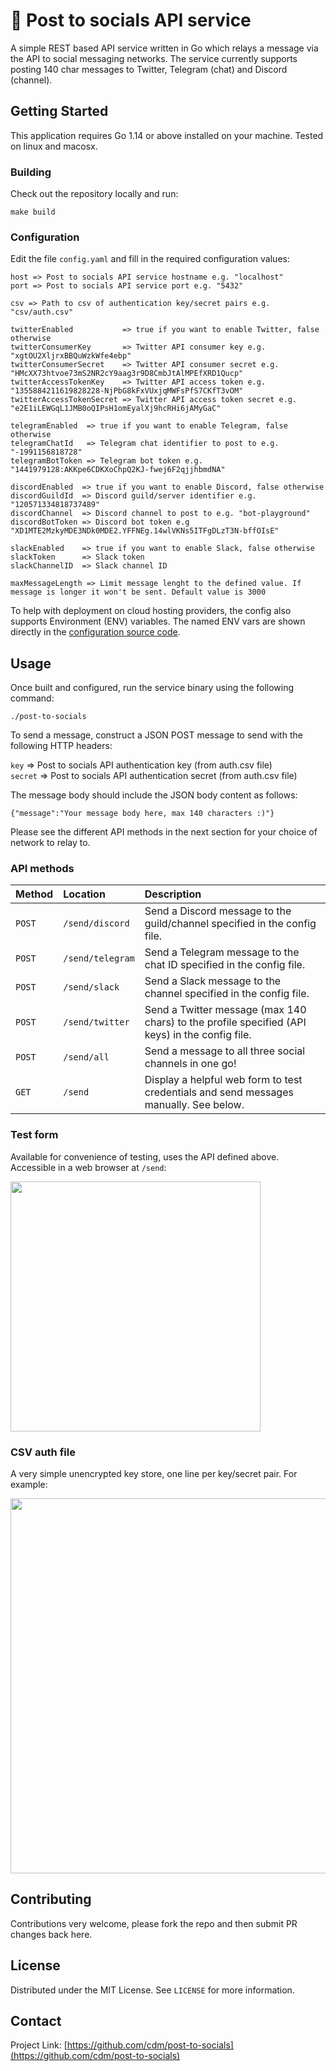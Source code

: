 # 📣 Post to socials API service

A simple REST based API service written in Go which relays a message via the API to social messaging networks. The service currently supports posting 140 char messages to Twitter, Telegram (chat) and Discord (channel).

## Getting Started

This application requires Go 1.14 or above installed on your machine. Tested on linux and macosx.

### Building

Check out the repository locally and run:
```
make build
```

### Configuration

Edit the file `config.yaml` and fill in the required configuration values:

```
host => Post to socials API service hostname e.g. "localhost"  
port => Post to socials API service port e.g. "5432"

csv => Path to csv of authentication key/secret pairs e.g. "csv/auth.csv"

twitterEnabled           => true if you want to enable Twitter, false otherwise
twitterConsumerKey       => Twitter API consumer key e.g. "xgtOU2XljrxBBQuWzkWfe4ebp"
twitterConsumerSecret    => Twitter API consumer secret e.g. "HMcXX73htvoe73mS2NR2cY9aag3r9D8CmbJtAlMPEfXRD1Qucp" 
twitterAccessTokenKey    => Twitter API access token e.g. "1355884211619828228-NjPbG8kFxVUxjqMWFsPfS7CKfT3vOM"
twitterAccessTokenSecret => Twitter API access token secret e.g. "e2E1iLEWGqL1JMB0oQIPsH1omEyalXj9hcRHi6jAMyGaC"

telegramEnabled  => true if you want to enable Telegram, false otherwise
telegramChatId   => Telegram chat identifier to post to e.g. "-1991156818728"
telegramBotToken => Telegram bot token e.g. "1441979128:AKKpe6CDKXoChpQ2KJ-fwej6F2qjjhbmdNA"

discordEnabled  => true if you want to enable Discord, false otherwise
discordGuildId  => Discord guild/server identifier e.g. "120571334818737489"
discordChannel  => Discord channel to post to e.g. "bot-playground"
discordBotToken => Discord bot token e.g "XD1MTE2MzkyMDE3NDk0MDE2.YFFNEg.14wlVKNs5ITFgDLzT3N-bffOIsE" 

slackEnabled    => true if you want to enable Slack, false otherwise
slackToken      => Slack token
slackChannelID  => Slack channel ID

maxMessageLength => Limit message lenght to the defined value. If message is longer it won't be sent. Default value is 3000
```

To help with deployment on cloud hosting providers, the config also supports Environment (ENV) variables. 
The named ENV vars are shown directly in the [configuration source code](https://github.com/cdm/post-to-socials/blob/d19b00279aa2c88ed5c7ee45a701869799e06ecd/config.go#L6).

## Usage

Once built and configured, run the service binary using the following command:

```
./post-to-socials
```

To send a message, construct a JSON POST message to send with the following HTTP headers:

`key` => Post to socials API authentication key (from auth.csv file)  
`secret` => Post to socials API authentication secret (from auth.csv file)  

The message body should include the JSON body content as follows:
```
{"message":"Your message body here, max 140 characters :)"}
```

Please see the different API methods in the next section for your choice of network to relay to.

### API methods

| Method     | Location                               | Description                               |
| :--------- | :------------------------------------- | :---------------------------------------- |
| `POST`     | `/send/discord`    | Send a Discord message to the guild/channel specified in the config file. |
| `POST`     | `/send/telegram`   | Send a Telegram message to the chat ID specified in the config file. |
| `POST`     | `/send/slack`      | Send a Slack message to the channel specified in the config file. |
| `POST`     | `/send/twitter`    | Send a Twitter message (max 140 chars) to the profile specified (API keys) in the config file. |
| `POST`     | `/send/all`        | Send a message to all three social channels in one go! |
| `GET`      | `/send`            | Display a helpful web form to test credentials and send messages manually. See below. |

### Test form

Available for convenience of testing, uses the API defined above. Accessible in a web browser at `/send`:

<img src="https://i.postimg.cc/fb0wygJH/Screenshot-2021-02-01-at-20-38-17.png" width="400"/>

### CSV auth file

A very simple unencrypted key store, one line per key/secret pair. For example:

<img src="https://i.postimg.cc/nzyTZrNR/Screenshot-2021-02-01-at-21-00-29.png" width="600"/>

## Contributing

Contributions very welcome, please fork the repo and then submit PR changes back here.

## License

Distributed under the MIT License. See `LICENSE` for more information.

## Contact

Project Link: [https://github.com/cdm/post-to-socials](https://github.com/cdm/post-to-socials)


